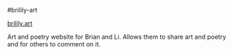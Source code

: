#brilily-art

[brilily.art](brilily.art)

Art and poetry website for Brian and Li.  Allows them to share art and poetry and for others to comment on it. 
